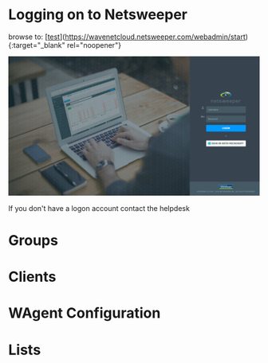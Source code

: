 # Logging on to Netsweeper 

browse to: [[test](https://wavenetcloud.netsweeper.com/webadmin/start)](https://wavenetcloud.netsweeper.com/webadmin/start){:target="_blank" rel="noopener"}

![Netsweeper-login](Screenshot_10-9-2024_182751_wavenetcloud.netsweeper.com.jpeg)

If you don't have a logon account contact the helpdesk

# Groups

# Clients

# WAgent Configuration

# Lists
